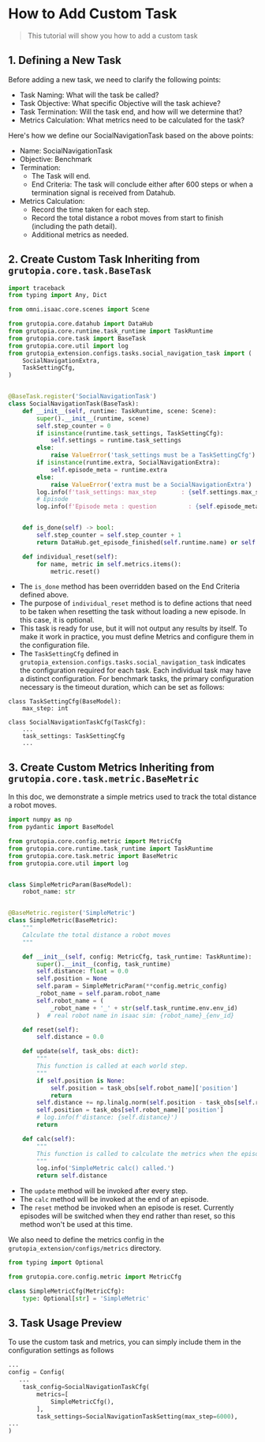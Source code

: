 # How to Add Custom Task

> This tutorial will show you how to add a custom task

## 1. Defining a New Task
Before adding a new task, we need to clarify the following points:

- Task Naming: What will the task be called?
- Task Objective: What specific Objective will the task achieve?
- Task Termination: Will the task end, and how will we determine that?
- Metrics Calculation: What metrics need to be calculated for the task?


Here's how we define our SocialNavigationTask based on the above points:
- Name: SocialNavigationTask
- Objective: Benchmark
- Termination:
  - The Task will end.
  - End Criteria: The task will conclude either after 600 steps or when a termination signal is received from Datahub.
- Metrics Calculation:
  - Record the time taken for each step.
  - Record the total distance a robot moves from start to finish (including the path detail).
  - Additional metrics as needed.

## 2. Create Custom Task Inheriting from  `grutopia.core.task.BaseTask`

```Python
import traceback
from typing import Any, Dict

from omni.isaac.core.scenes import Scene

from grutopia.core.datahub import DataHub
from grutopia.core.runtime.task_runtime import TaskRuntime
from grutopia.core.task import BaseTask
from grutopia.core.util import log
from grutopia_extension.configs.tasks.social_navigation_task import (
    SocialNavigationExtra,
    TaskSettingCfg,
)


@BaseTask.register('SocialNavigationTask')
class SocialNavigationTask(BaseTask):
    def __init__(self, runtime: TaskRuntime, scene: Scene):
        super().__init__(runtime, scene)
        self.step_counter = 0
        if isinstance(runtime.task_settings, TaskSettingCfg):
            self.settings = runtime.task_settings
        else:
            raise ValueError('task_settings must be a TaskSettingCfg')
        if isinstance(runtime.extra, SocialNavigationExtra):
            self.episode_meta = runtime.extra
        else:
            raise ValueError('extra must be a SocialNavigationExtra')
        log.info(f'task_settings: max_step       : {self.settings.max_step}.)')
        # Episode
        log.info(f'Episode meta : question         : {self.episode_meta.question}.)')


    def is_done(self) -> bool:
        self.step_counter = self.step_counter + 1
        return DataHub.get_episode_finished(self.runtime.name) or self.step_counter > self.settings.max_step

    def individual_reset(self):
        for name, metric in self.metrics.items():
            metric.reset()

```
- The `is_done` method has been overridden based on the End Criteria defined above.
- The purpose of `individual_reset` method is to define actions that need to be taken when resetting the task without loading a new episode. In this case, it is optional.
- This task is ready for use, but it will not output any results by itself. To make it work in practice, you must define Metrics and configure them in the configuration file.
- The `TaskSettingCfg` defined in `grutopia_extension.configs.tasks.social_navigation_task` indicates the configuration required for each task. Each individual task may have a distinct configuration. For benchmark tasks, the primary configuration necessary is the timeout duration, which can be set as follows:
```
class TaskSettingCfg(BaseModel):
    max_step: int

class SocialNavigationTaskCfg(TaskCfg):
    ...
    task_settings: TaskSettingCfg
    ...
```

## 3. Create Custom Metrics Inheriting from  `grutopia.core.task.metric.BaseMetric`

In this doc, we demonstrate a simple metrics used to track the total distance a robot moves.

```Python
import numpy as np
from pydantic import BaseModel

from grutopia.core.config.metric import MetricCfg
from grutopia.core.runtime.task_runtime import TaskRuntime
from grutopia.core.task.metric import BaseMetric
from grutopia.core.util import log


class SimpleMetricParam(BaseModel):
    robot_name: str


@BaseMetric.register('SimpleMetric')
class SimpleMetric(BaseMetric):
    """
    Calculate the total distance a robot moves
    """

    def __init__(self, config: MetricCfg, task_runtime: TaskRuntime):
        super().__init__(config, task_runtime)
        self.distance: float = 0.0
        self.position = None
        self.param = SimpleMetricParam(**config.metric_config)
        _robot_name = self.param.robot_name
        self.robot_name = (
            _robot_name + '_' + str(self.task_runtime.env.env_id)
        )  # real robot name in isaac sim: {robot_name}_{env_id}

    def reset(self):
        self.distance = 0.0

    def update(self, task_obs: dict):
        """
        This function is called at each world step.
        """
        if self.position is None:
            self.position = task_obs[self.robot_name]['position']
            return
        self.distance += np.linalg.norm(self.position - task_obs[self.robot_name]['position'])
        self.position = task_obs[self.robot_name]['position']
        # log.info(f'distance: {self.distance}')
        return

    def calc(self):
        """
        This function is called to calculate the metrics when the episode is terminated.
        """
        log.info('SimpleMetric calc() called.')
        return self.distance


```
- The `update` method will be invoked after every step.
- The `calc` method will be invoked at the end of an episode.
- The `reset` method be invoked when an episode is reset. Currently episodes will be switched when they end rather than reset, so this method won't be used at this time.

We also need to define the metrics config in the  `grutopia_extension/configs/metrics` directory.
```python
from typing import Optional

from grutopia.core.config.metric import MetricCfg

class SimpleMetricCfg(MetricCfg):
    type: Optional[str] = 'SimpleMetric'
```

## 3. Task Usage Preview
To use the custom task and metrics, you can simply include them in the configuration settings as follows

```Python
...
config = Config(
   ...
    task_config=SocialNavigationTaskCfg(
        metrics=[
            SimpleMetricCfg(),
        ],
        task_settings=SocialNavigationTaskSetting(max_step=6000),
...
)
```
